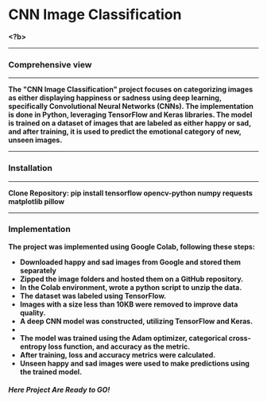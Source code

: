 <b><h1>CNN Image Classification</h1><?b>
<hr>
<h3>Comprehensive view</h3>
<hr>
<p>The "CNN Image Classification" project focuses on categorizing images as either displaying happiness or sadness using deep learning, specifically Convolutional Neural Networks (CNNs). The implementation is done in Python, leveraging TensorFlow and Keras libraries. The model is trained on a dataset of images that are labeled as either happy or sad, and after training, it is used to predict the emotional category of new, unseen images.</p>
<hr>
<h3>Installation</h3>
<hr>
<p>Clone Repository: pip install tensorflow opencv-python numpy requests matplotlib pillow</p>
<hr>
<h3>Implementation </h3>
<P>The project was implemented using Google Colab, following these steps:</P>
<ul>
  <li>Downloaded happy and sad images from Google and stored them separately</li>
  <li>Zipped the image folders and hosted them on a GitHub repository.</li>
  <li>In the Colab environment, wrote a python script to unzip the data.</li>
  <li>The dataset was labeled using TensorFlow.</li>
  <li>Images with a size less than 10KB were removed to improve data quality.</li>
  <li>A deep CNN model was constructed, utilizing TensorFlow and Keras.</li>
  <li></li>
  <li>The model was trained using the Adam optimizer, categorical cross-entropy loss function, and accuracy as the metric.</li>
  <li>After training, loss and accuracy metrics were calculated.</li>
  <li>Unseen happy and sad images were used to make predictions using the trained model.</li>
</ul>
<h5>Here Project Are Ready to GO!</h5>

